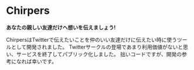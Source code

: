 # Chirpers
**あなたの親しい友達だけへ想いを伝えましょう!**

ChirpersはTwitterで伝えたいことを仲のいい友達だけに伝えたい時に使うツールとして開発されました。
Twitterサークルの登場であまり利用価値がないと思い、サービスを終了してパブリック化しました。
拙いコードですが、開発の参考になれば幸いです。
